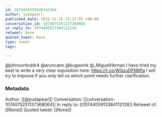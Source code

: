 ```yaml
---
id: 1074444333540143104
author: yudapearl
published_date: 2018-12-16 23:21:05 +00:00
conversation_id: 1074075251137368064
in_reply_to: 1074405913384112128
retweet: None
quoted_tweet: None
type: tweet
tags:

---
```


@johnsontoddr4 @aruncann @bugwonk @_MiguelHernan I have tried my best to write a very clear exposition here: https://t.co/WQsuDFNM1a
I will try to improve if you only tell us which point needs further clarification.

### Metadata

Author: [[@yudapearl]]
Conversation: [[conversation-1074075251137368064]]
In reply to: [[1074405913384112128]]
Retweet of: [[None]]
Quoted tweet: [[None]]
